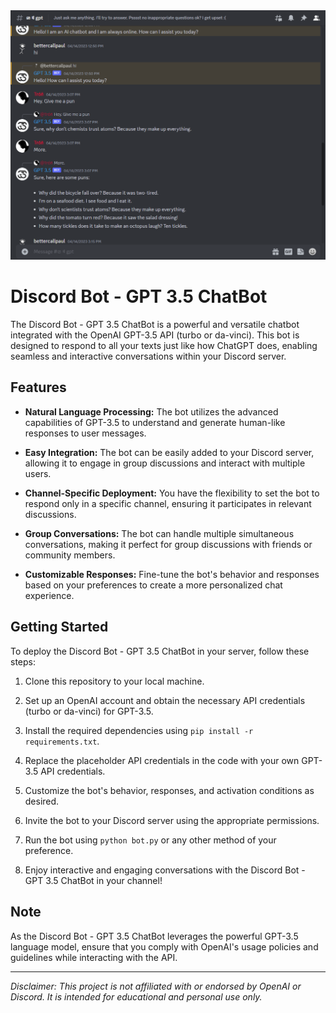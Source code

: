 <img src="Screenshot_1.png" alt="Screenshot 1">

# Discord Bot - GPT 3.5 ChatBot

The Discord Bot - GPT 3.5 ChatBot is a powerful and versatile chatbot integrated with the OpenAI GPT-3.5 API (turbo or da-vinci). This bot is designed to respond to all your texts just like how ChatGPT does, enabling seamless and interactive conversations within your Discord server.

## Features

- **Natural Language Processing:** The bot utilizes the advanced capabilities of GPT-3.5 to understand and generate human-like responses to user messages.

- **Easy Integration:** The bot can be easily added to your Discord server, allowing it to engage in group discussions and interact with multiple users.

- **Channel-Specific Deployment:** You have the flexibility to set the bot to respond only in a specific channel, ensuring it participates in relevant discussions.

- **Group Conversations:** The bot can handle multiple simultaneous conversations, making it perfect for group discussions with friends or community members.

- **Customizable Responses:** Fine-tune the bot's behavior and responses based on your preferences to create a more personalized chat experience.

## Getting Started

To deploy the Discord Bot - GPT 3.5 ChatBot in your server, follow these steps:

1. Clone this repository to your local machine.

2. Set up an OpenAI account and obtain the necessary API credentials (turbo or da-vinci) for GPT-3.5.

3. Install the required dependencies using `pip install -r requirements.txt`.

4. Replace the placeholder API credentials in the code with your own GPT-3.5 API credentials.

5. Customize the bot's behavior, responses, and activation conditions as desired.

6. Invite the bot to your Discord server using the appropriate permissions.

7. Run the bot using `python bot.py` or any other method of your preference.

8. Enjoy interactive and engaging conversations with the Discord Bot - GPT 3.5 ChatBot in your channel!

## Note

As the Discord Bot - GPT 3.5 ChatBot leverages the powerful GPT-3.5 language model, ensure that you comply with OpenAI's usage policies and guidelines while interacting with the API.

---
*Disclaimer: This project is not affiliated with or endorsed by OpenAI or Discord. It is intended for educational and personal use only.*
